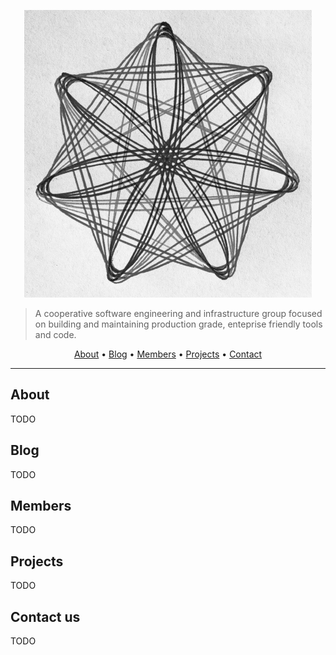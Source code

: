 <p align="center"> <img src="./imgs/plox.png"/></p>

> A cooperative software engineering and infrastructure group focused on building and
> maintaining production grade, enteprise friendly tools and code.

<p align="center">
  <a href="#about">About</a> •
  <a href="#blog">Blog</a> •
  <a href="#members">Members</a> •
  <a href="#projects">Projects</a> •
  <a href="#contact-u">Contact</a>
</p>

---

## About

TODO

## Blog

TODO

## Members

TODO

## Projects

TODO

## Contact us

TODO

